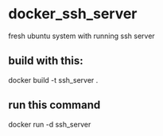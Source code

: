 # docker_ssh_server
fresh ubuntu system with running ssh server

## build with this:
docker build -t ssh_server .

## run this command
docker run -d ssh_server


